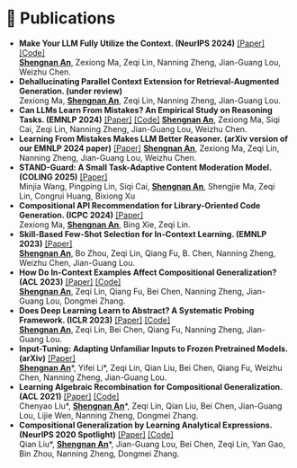 
# 📝 Publications 

-	**Make Your LLM Fully Utilize the Context. (NeurIPS 2024)** [[Paper]](https://arxiv.org/abs/2404.16811) [[Code]](https://github.com/microsoft/FILM)  
  <ins>**Shengnan An**</ins>, Zexiong Ma, Zeqi Lin, Nanning Zheng, Jian-Guang Lou, Weizhu Chen.
-	**Dehallucinating Parallel Context Extension for Retrieval-Augmented Generation. (under review)**\
  Zexiong Ma, <ins>**Shengnan An**</ins>, Zeqi Lin, Nanning Zheng, Jian-Guang Lou.
- **Can LLMs Learn From Mistakes? An Empirical Study on Reasoning Tasks. (EMNLP 2024)** [[Paper]](https://aclanthology.org/2024.findings-emnlp.46/) [[Code]](https://github.com/microsoft/LEMA/)
  <ins>**Shengnan An**</ins>, Zexiong Ma, Siqi Cai, Zeqi Lin, Nanning Zheng, Jian-Guang Lou, Weizhu Chen.
-	**Learning From Mistakes Makes LLM Better Reasoner. (arXiv version of our EMNLP 2024 paper)** [[Paper]](https://arxiv.org/abs/2310.20689)
  <ins>**Shengnan An**</ins>, Zexiong Ma, Zeqi Lin, Nanning Zheng, Jian-Guang Lou, Weizhu Chen.
- **STAND-Guard: A Small Task-Adaptive Content Moderation Model. (COLING 2025)** [[Paper]](https://arxiv.org/abs/2411.05214)  
  Minjia Wang, Pingping Lin, Siqi Cai, <ins>**Shengnan An**</ins>, Shengjie Ma, Zeqi Lin, Congrui Huang, Bixiong Xu
-	**Compositional API Recommendation for Library-Oriented Code Generation. (ICPC 2024)** [[Paper]](https://arxiv.org/abs/2402.19431)  
  Zexiong Ma, <ins>**Shengnan An**</ins>, Bing Xie, Zeqi Lin. 
-	**Skill-Based Few-Shot Selection for In-Context Learning. (EMNLP 2023)** [[Paper]](https://aclanthology.org/2023.emnlp-main.831/)  
  <ins>**Shengnan An**</ins>, Bo Zhou, Zeqi Lin, Qiang Fu, B. Chen, Nanning Zheng, Weizhu Chen, Jian-Guang Lou. 
-	**How Do In-Context Examples Affect Compositional Generalization? (ACL 2023)** [[Paper]](https://aclanthology.org/2023.acl-long.618/) [[Code]](https://github.com/microsoft/ContextualSP/tree/master/cofe)  
  <ins>**Shengnan An**</ins>, Zeqi Lin, Qiang Fu, Bei Chen, Nanning Zheng, Jian-Guang Lou, Dongmei Zhang. 
-	**Does Deep Learning Learn to Abstract? A Systematic Probing Framework. (ICLR 2023)** [[Paper]](https://arxiv.org/abs/2302.11978) [[Code]](https://github.com/microsoft/ContextualSP/tree/master/abstraction_probing)  
  <ins>**Shengnan An**</ins>, Zeqi Lin, Bei Chen, Qiang Fu, Nanning Zheng, Jian-Guang Lou. 
-	**Input-Tuning: Adapting Unfamiliar Inputs to Frozen Pretrained Models. (arXiv)** [[Paper]](https://arxiv.org/abs/2203.03131)  
  <ins>**Shengnan An**</ins>\*, Yifei Li\*, Zeqi Lin, Qian Liu, Bei Chen, Qiang Fu, Weizhu Chen, Nanning Zheng, Jian-Guang Lou. 
-	**Learning Algebraic Recombination for Compositional Generalization. (ACL 2021)** [[Paper]](https://aclanthology.org/2021.findings-acl.97/) [[Code]](https://github.com/thousfeet/LEAR?tab=readme-ov-file)  
  Chenyao Liu\*, <ins>**Shengnan An**</ins>\*, Zeqi Lin, Qian Liu, Bei Chen, Jian-Guang Lou, Lijie Wen, Nanning Zheng, Dongmei Zhang. 
-	**Compositional Generalization by Learning Analytical Expressions. (NeurIPS 2020 Spotlight)** [[Paper]](https://proceedings.neurips.cc/paper/2020/file/83adc9225e4deb67d7ce42d58fe5157c-Paper.pdf) [[Code]](https://github.com/microsoft/ContextualSP/tree/master/compositional_generalization)  
  Qian Liu\*, <ins>**Shengnan An**</ins>\*, Jian-Guang Lou, Bei Chen, Zeqi Lin, Yan Gao, Bin Zhou, Nanning Zheng, Dongmei Zhang. 
